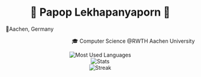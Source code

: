 <h1 align="center">
  👾 Papop Lekhapanyaporn 👾
</h1>
<div>
  <p align="left">📍Aachen, Germany</P>
  <p align="right">🎓 Computer Science @RWTH Aachen University</p>
</div>

<p align="center">
  <img src="https://github-readme-stats.vercel.app/api/top-langs?username=Retaehc-pop&show_icons=true&locale=en&layout=compact&theme=city_lights&hide_border=true" alt="Most Used Languages" />
  <br />
  <img src="https://github-readme-stats.vercel.app/api?username=Retaehc-pop&show_icons=true&locale=en&theme=city_lights&hide_border=true" alt="Stats" />
  <br />
  <img src="https://streak-stats.demolab.com?user=Retaehc-pop&theme=city-lights&hide_border=true&date_format=j%2Fn%5B%2FY%5D" alt="Streak" />
</p>

<!-- [![Retaehc_pop's GitHub stats](https://github-readme-stats.vercel.app/api?username=Retaehc-pop&show_icons=true&theme=cobalt)](https://github.com/Retaehc-pop/github-readme-stats)
[![Top Langs](https://github-readme-stats.vercel.app/api/top-langs/?username=Retaehc-pop&langs_count=8&layout=compact&theme=cobalt)](https://github.com/Retaehc-pop/github-readme-stats) -->
